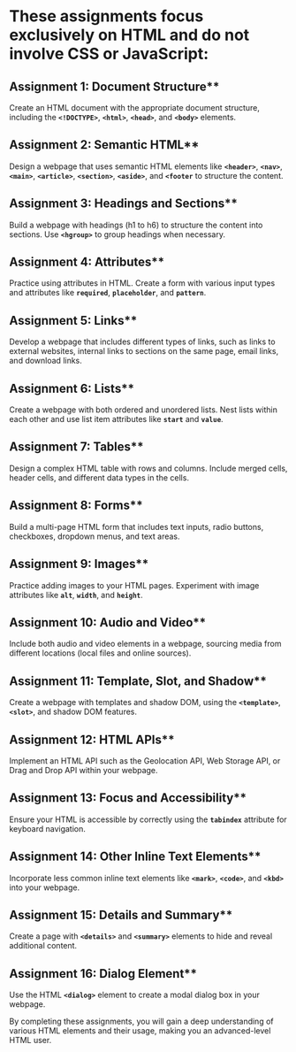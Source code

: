 # These assignments focus exclusively on HTML and do not involve CSS or JavaScript:

## Assignment 1: Document Structure**

Create an HTML document with the appropriate document structure, including the **`<!DOCTYPE>`**, **`<html>`**, **`<head>`**, and **`<body>`** elements.

## Assignment 2: Semantic HTML**

Design a webpage that uses semantic HTML elements like **`<header>`**, **`<nav>`**, **`<main>`**, **`<article>`**, **`<section>`**, **`<aside>`**, and **`<footer`** to structure the content.

## Assignment 3: Headings and Sections**

Build a webpage with headings (h1 to h6) to structure the content into sections. Use **`<hgroup>`** to group headings when necessary.

## Assignment 4: Attributes**

Practice using attributes in HTML. Create a form with various input types and attributes like **`required`**, **`placeholder`**, and **`pattern`**.

## Assignment 5: Links**

Develop a webpage that includes different types of links, such as links to external websites, internal links to sections on the same page, email links, and download links.

## Assignment 6: Lists**

Create a webpage with both ordered and unordered lists. Nest lists within each other and use list item attributes like **`start`** and **`value`**.

## Assignment 7: Tables**

Design a complex HTML table with rows and columns. Include merged cells, header cells, and different data types in the cells.

## Assignment 8: Forms**

Build a multi-page HTML form that includes text inputs, radio buttons, checkboxes, dropdown menus, and text areas.

## Assignment 9: Images**

Practice adding images to your HTML pages. Experiment with image attributes like **`alt`**, **`width`**, and **`height`**.

## Assignment 10: Audio and Video**

Include both audio and video elements in a webpage, sourcing media from different locations (local files and online sources).

## Assignment 11: Template, Slot, and Shadow**

Create a webpage with templates and shadow DOM, using the **`<template>`**, **`<slot>`**, and shadow DOM features.

## Assignment 12: HTML APIs**

Implement an HTML API such as the Geolocation API, Web Storage API, or Drag and Drop API within your webpage.

## Assignment 13: Focus and Accessibility**

Ensure your HTML is accessible by correctly using the **`tabindex`** attribute for keyboard navigation.

## Assignment 14: Other Inline Text Elements**

Incorporate less common inline text elements like **`<mark>`**, **`<code>`**, and **`<kbd>`** into your webpage.

## Assignment 15: Details and Summary**

Create a page with **`<details>`** and **`<summary>`** elements to hide and reveal additional content.

## Assignment 16: Dialog Element**

Use the HTML **`<dialog>`** element to create a modal dialog box in your webpage.

By completing these assignments, you will gain a deep understanding of various HTML elements and their usage, making you an advanced-level HTML user.

